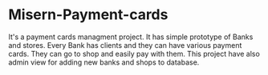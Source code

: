 # Misern-Payment-cards

It's a payment cards managment project.
It has simple prototype of Banks and stores.
Every Bank has clients and they can have various payment cards.
They can go to shop and easily pay with them.
This project have also admin view for adding new banks and shops to database.
